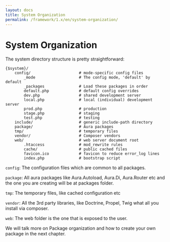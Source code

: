 ```yaml
---
layout: docs
title: System Organization
permalink: /framework/1.x/en/system-organization/
---
```


# System Organization #

The system directory structure is pretty straightforward:

    {$system}/
        config/                     # mode-specific config files
            _mode                   # The config mode, 'default' by default
            _packages               # Load these packages in order
            default.php             # default config overrides
            dev.php                 # shared development server
            local.php               # local (individual) development server
            prod.php                # production
            stage.php               # staging
            test.php                # testing
        include/                    # generic include-path directory
        package/                    # Aura packages
        tmp/                        # temporary files
        vendor/                     # Composer vendors
        web/                        # web server document root
            .htaccess               # mod_rewrite rules
            cache/                  # public cached files
            favicon.ico             # favicon to reduce error_log lines
            index.php               # bootstrap script


`config`: The configuration files which are common to all packages.

`package`: All aura packages like Aura.Autoload, Aura.Di, Aura.Router
etc and the one you are creating will be at packages folder.

`tmp`: The temporary files, like cached configuration etc

`vendor`: All the 3rd party libraries, like Doctrine, Propel, Twig
what all you install via composer.

`web`: The web folder is the one that is exposed to the user.

We will talk more on Package organization and how to create your own
package in the next chapter.
